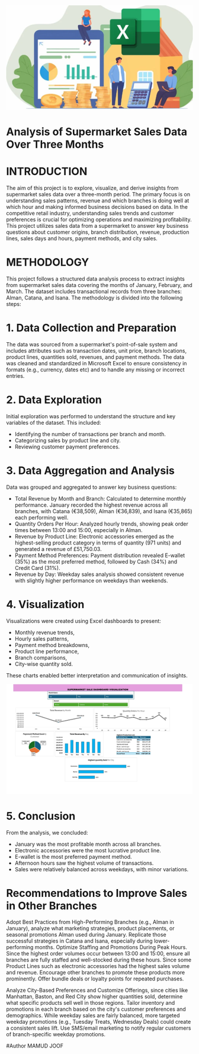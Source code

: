 
![image alt](https://github.com/mamudjoof/Supermarket-Project/blob/main/How-to-use-Excel-PMT-Function-2024-1024x573.png?raw=true)
# Analysis of Supermarket Sales Data Over Three Months

# INTRODUCTION
The aim of this project is to explore, visualize, and derive insights from supermarket sales data over a three-month period.
The primary focus is on understanding sales patterns, revenue and which branches is doing well at which hour and making informed business decisions based on data.
In the competitive retail industry, understanding sales trends and customer preferences is crucial for optimizing operations and maximizing profitability. 
This project utilizes sales data from a supermarket to answer key business questions about customer origins, branch distribution, revenue, production lines, sales days and hours, payment methods, and city sales.

# METHODOLOGY
This project follows a structured data analysis process to extract insights from supermarket sales data covering the months of January, February, and March. The dataset includes transactional records from three branches: Alman, Catana, and Isana. The methodology is divided into the following steps:

# 1. Data Collection and Preparation
The data was sourced from a supermarket's point-of-sale system and includes attributes such as transaction dates, unit price, branch locations, product lines, quantities sold, revenues, and payment methods. The data was cleaned and standardized in Microsoft Excel to ensure consistency in formats (e.g., currency, dates etc) and to handle any missing or incorrect entries.
# 2. Data Exploration
Initial exploration was performed to understand the structure and key variables of the dataset. This included:
- Identifying the number of transactions per branch and month.
- Categorizing sales by product line and city.
- Reviewing customer payment preferences.

# 3. Data Aggregation and Analysis
Data was grouped and aggregated to answer key business questions:
- Total Revenue by Month and Branch: Calculated to determine monthly performance. January recorded the highest revenue across all branches, with Catana (€38,509), Alman (€36,839), and Isana (€35,865) each performing well.
- Quantity Orders Per Hour: Analyzed hourly trends, showing peak order times between 13:00 and 15:00, especially in Alman.
- Revenue by Product Line: Electronic accessories emerged as the highest-selling product category in terms of quantity (971 units) and generated a revenue of £51,750.03.
- Payment Method Preferences: Payment distribution revealed E-wallet (35%) as the most preferred method, followed by Cash (34%) and Credit Card (31%).
- Revenue by Day: Weekday sales analysis showed consistent revenue with slightly higher performance on weekdays than weekends.

# 4. Visualization
Visualizations were created using Excel dashboards to present:
- Monthly revenue trends,
- Hourly sales patterns,
- Payment method breakdowns,
- Product line performance,
- Branch comparisons,
- City-wise quantity sold.

These charts enabled better interpretation and communication of insights.

![image alt](https://github.com/mamudjoof/Three-Month-Sales-Perfomance/blob/main/Screenshot_29-6-2025_12858_.jpeg?raw=true)

# 5. Conclusion
From the analysis, we concluded:
- January was the most profitable month across all branches.
- Electronic accessories were the most lucrative product line.
- E-wallet is the most preferred payment method.
- Afternoon hours saw the highest volume of transactions.
- Sales were relatively balanced across weekdays, with minor variations.
  
# Recommendations to Improve Sales in Other Branches
Adopt Best Practices from High-Performing Branches (e.g., Alman in January), analyze what marketing strategies, product placements, or seasonal promotions Alman used during January. Replicate those successful strategies in Catana and Isana, especially during lower-performing months. Optimize Staffing and Promotions During Peak Hours. Since the highest order volumes occur between 13:00 and 15:00, ensure all branches are fully staffed and well-stocked during these hours. Since some Product Lines such as electronic accessories had the highest sales volume and revenue. Encourage other branches to promote these products more prominently. Offer bundle deals or loyalty points for repeated purchases.

Analyze City-Based Preferences and Customize Offerings, since cities like Manhattan, Baston, and Red City show higher quantities sold, determine what specific products sell well in those regions. Tailor inventory and promotions in each branch based on the city's customer preferences and demographics. While weekday sales are fairly balanced, more targeted weekday promotions (e.g., Tuesday Treats, Wednesday Deals) could create a consistent sales lift. Use SMS/email marketing to notify regular customers of branch-specific weekday promotions.

#Author
MAMUD JOOF

